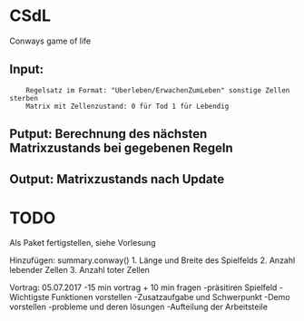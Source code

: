 # CSdL

Conways game of life

## Input:
        Regelsatz im Format: "Überleben/ErwachenZumLeben" sonstige Zellen sterben
        Matrix mit Zellenzustand: 0 für Tod 1 für Lebendig

## Putput: Berechnung des nächsten Matrixzustands bei gegebenen Regeln


## Output: Matrixzustands nach Update


# TODO

Als Paket fertigstellen, siehe Vorlesung

Hinzufügen:
        summary.conway()
        1. Länge und Breite des Spielfelds
        2. Anzahl lebender Zellen
        3. Anzahl toter Zellen
        
        
        
        
       
Vortrag:                05.07.2017
        -15 min vortrag + 10 min fragen
        -präsitiren Spielfeld
        -Wichtigste Funktionen vorstellen
        -Zusatzaufgabe und Schwerpunkt
        -Demo vorstellen
        -probleme und deren lösungen
        -Aufteilung der Arbeitsteile
